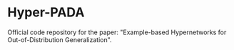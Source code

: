 # Hyper-PADA
Official code repository for the paper: "Example-based Hypernetworks for Out-of-Distribution Generalization".
